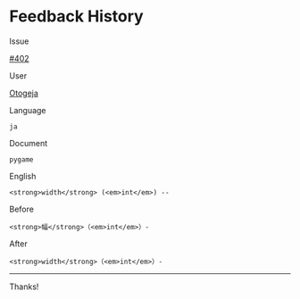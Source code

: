 # Feedback History

Issue

[#402](https://github.com/runebookdev/runebook/issues/402)

User

[Otogeja](https://github.com/Otogeja/)

Language

```
ja
```

Document

```
pygame
```


English

```
<strong>width</strong> (<em>int</em>) --
```

Before

```
<strong>幅</strong>（<em>int</em>）-
```


After

```
<strong>width</strong>（<em>int</em>）-
```

---
Thanks!